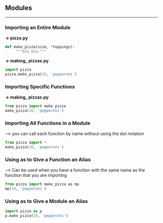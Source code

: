 ## Modules

------

### Importing an Entire Module

**→ pizza.py**

```python
def make_pizza(size, *toppings): 
     """bla bla."""  
```

**→ making_ pizzas.py** 

```python
import pizza
pizza.make_pizza(16, 'pepperoni') 
```

### Importing Specific Functions

**→ making_ pizzas.py**

```python
from pizza import make_pizza
make_pizza(16, 'pepperoni') 
```

###  Importing All Functions in a Module

--> you can call each function by name without using the dot notation 

```python
from pizza import *  
make_pizza(16, 'pepperoni') 
```

### Using as **to Give a** **Function an Alias** 

--> Can be used when you have a function with the same name as the function that you are importing 

```python
from pizza import make_pizza as mp
mp(16, 'pepperoni') 
```

### Using as to Give a Module an Alias

```python
import pizza as p  
p.make_pizza(16, 'pepperoni') 
```

